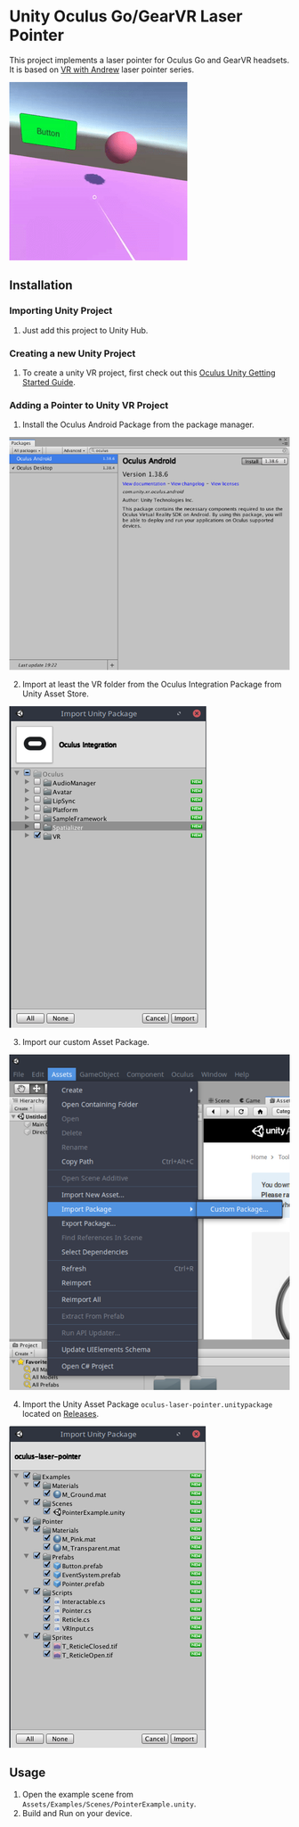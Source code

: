 # Unity Oculus Go/GearVR Laser Pointer

This project implements a laser pointer for Oculus Go and GearVR headsets. It is based on [VR with Andrew](https://www.youtube.com/channel/UCG8bDPqp3jykCGbx-CiL7VQ) laser pointer series.

![Demo gif](ReadmeFiles/demo.gif)

## Installation

### Importing Unity Project
1. Just add this project to Unity Hub.

### Creating a new Unity Project
1. To create a unity VR project, first check out this [Oculus Unity Getting Started Guide](https://developer.oculus.com/documentation/unity/book-unity-gsg/).


### Adding a Pointer to Unity VR Project
1. Install the Oculus Android Package from the package manager.

![Install oculus android screenshot](ReadmeFiles/1.png)

2. Import at least the VR folder from the Oculus Integration Package from Unity Asset Store.

![Import oculus screenshot](ReadmeFiles/2.png)

3. Import our custom Asset Package.

![Import custom asset package screenshot](ReadmeFiles/3.png)

4. Import the Unity Asset Package `oculus-laser-pointer.unitypackage` located on [Releases](https://github.com/balataca/oculus-laser-pointer/releases).

![Import laser pointer package screenshot](ReadmeFiles/4.png)

## Usage

1. Open the example scene from `Assets/Examples/Scenes/PointerExample.unity`.
2. Build and Run on your device.